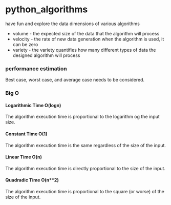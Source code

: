 # python_algorithms
have fun and explore the data dimensions of various algorithms
* volume - the expected size of the data that the algorithm will process
* velocity - the rate of new data generation when the algorithm is used, it can be zero
* variety - the variety quantifies how many different types of data the designed algorithm will process

### performance estimation
Best case, worst case, and average case needs to be considered.
### Big O
#### Logarithmic Time O(logn)
The algorithm execution time is proportional to the logarithm og the input size.
#### Constant Time O(1)
The algorithm execution time is the same regardless of the size of the input. 
#### Linear Time O(n)
The algorithm execution time is directly proportional to the size of the input.
#### Quadradic Time O(n**2)
The algorithm execution time is proportional to the square (or worse) of the size of the input. 
